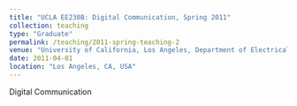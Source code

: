 ```yaml
---
title: "UCLA EE230B: Digital Communication, Spring 2011"
collection: teaching
type: "Graduate"
permalink: /teaching/2011-spring-teaching-2
venue: "University of California, Los Angeles, Department of Electrical Engineering"
date: 2011-04-01
location: "Los Angeles, CA, USA"
---
```


Digital Communication
